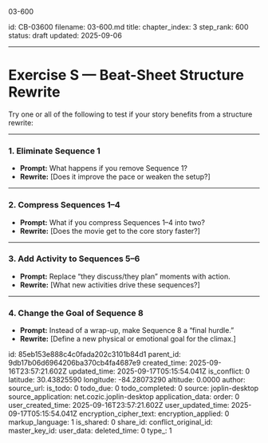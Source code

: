 03-600

id: CB-03600
filename: 03-600.md
title: 
chapter_index: 3
step_rank: 600
status: draft
updated: 2025-09-06

---
# Exercise S — Beat-Sheet Structure Rewrite

Try one or all of the following to test if your story benefits from a structure rewrite:

---

### **1. Eliminate Sequence 1**
- **Prompt:** What happens if you remove Sequence 1?  
- **Rewrite:** [Does it improve the pace or weaken the setup?]  

---

### **2. Compress Sequences 1–4**
- **Prompt:** What if you compress Sequences 1–4 into two?  
- **Rewrite:** [Does the movie get to the core story faster?]  

---

### **3. Add Activity to Sequences 5–6**
- **Prompt:** Replace “they discuss/they plan” moments with action.  
- **Rewrite:** [What new activities drive these sequences?]  

---

### **4. Change the Goal of Sequence 8**
- **Prompt:** Instead of a wrap-up, make Sequence 8 a “final hurdle.”  
- **Rewrite:** [Define a new physical or emotional goal for the climax.]  


id: 85eb153e888c4c0fada202c3101b84d1
parent_id: 9db17b06d6964206ba370cb4fa4687e9
created_time: 2025-09-16T23:57:21.602Z
updated_time: 2025-09-17T05:15:54.041Z
is_conflict: 0
latitude: 30.43825590
longitude: -84.28073290
altitude: 0.0000
author: 
source_url: 
is_todo: 0
todo_due: 0
todo_completed: 0
source: joplin-desktop
source_application: net.cozic.joplin-desktop
application_data: 
order: 0
user_created_time: 2025-09-16T23:57:21.602Z
user_updated_time: 2025-09-17T05:15:54.041Z
encryption_cipher_text: 
encryption_applied: 0
markup_language: 1
is_shared: 0
share_id: 
conflict_original_id: 
master_key_id: 
user_data: 
deleted_time: 0
type_: 1